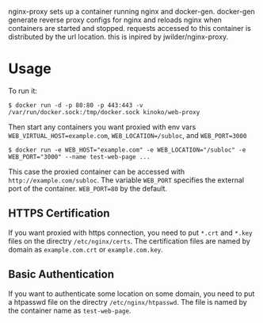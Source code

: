 nginx-proxy sets up a container running nginx and docker-gen. docker-gen generate reverse proxy configs for nginx and reloads nginx when containers are started and stopped. requests accessed to this container is distributed by the url location. this is inpired by jwilder/nginx-proxy.

# Usage

To run it:
```
$ docker run -d -p 80:80 -p 443:443 -v /var/run/docker.sock:/tmp/docker.sock kinoko/web-proxy
```
Then start any containers you want proxied with env vars `WEB_VIRTUAL_HOST=example.com`, `WEB_LOCATION=/subloc`, and `WEB_PORT=3000`
```
$ docker run -e WEB_HOST="example.com" -e WEB_LOCATION="/subloc" -e WEB_PORT="3000" --name test-web-page ...
```
This case the proxied container can be accessed with `http://example.com/subloc`. The variable `WEB_PORT` specifies the external port of the container. `WEB_PORT=80` by the default.

## HTTPS Certification
If you want proxied with https connection, you need to put `*.crt` and `*.key` files on the directry `/etc/nginx/certs`. The certification files are named by domain as `example.com.crt` or `example.com.key`.

## Basic Authentication
If you want to authenticate some location on some domain, you need to put a htpasswd file on the directry `/etc/nginx/htpasswd`. The file is named by the container name as `test-web-page`.
